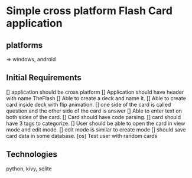 # Simple cross platform Flash Card application 
## platforms
=> windows, android 
## Initial Requirements
[] application should be cross platform
[] Application should have header with name TheFlash
[] Able to create a deck and name it.
[] Able to create  card inside deck with flip animation.
[] one side of the card is called question and the other side of the card is answer
[] Able to enter text on both sides of the card.
[] Card should have code parsing.
[] card should have 3 tags to categorize.
[] User should be able to open the card in view mode and edit mode.
[] edit mode is similar to create mode
[] should save card data in some database.
[os] Test user with random cards


## Technologies
python, kivy, sqlite